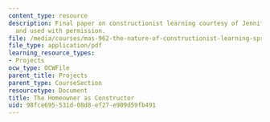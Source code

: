 ```yaml
---
content_type: resource
description: Final paper on constructionist learning courtesy of Jennifer Beaudin
  and used with permission.
file: /media/courses/mas-962-the-nature-of-constructionist-learning-spring-2003/98fce695531d08d8ef27e909d59fb491_final.pdf
file_type: application/pdf
learning_resource_types:
- Projects
ocw_type: OCWFile
parent_title: Projects
parent_type: CourseSection
resourcetype: Document
title: The Homeowner as Constructor
uid: 98fce695-531d-08d8-ef27-e909d59fb491
---
```

